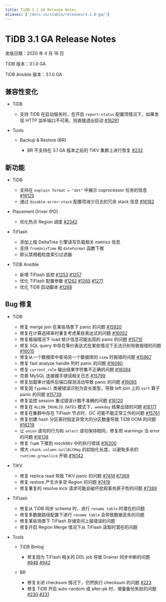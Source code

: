 ```yaml
---
title: TiDB 3.1 GA Release Notes
aliases: ['/docs-cn/stable/releases/3.1.0-ga/']
---
```


# TiDB 3.1 GA Release Notes

发版日期：2020 年 4 月 16 日

TiDB 版本：3.1.0 GA

TiDB Ansible 版本：3.1.0 GA

## 兼容性变化

+ TiDB

    - 支持 TiDB 在启动服务时，在开启 `report-status` 配置项情况下，如果发现 HTTP 监听端口不可用，则直接退出启动 [#16291](https://github.com/pingcap/tidb/pull/16291)

+ Tools

    - Backup & Restore (BR)

        * BR 不支持在 3.1 GA 版本之前的 TiKV 集群上进行恢复 [#233](https://github.com/pingcap/br/pull/233)

## 新功能

+ TiDB

    - 支持在 `explain format = "dot"` 中展示 coprocessor 任务的信息 [#16125](https://github.com/pingcap/tidb/pull/16125)
    - 通过 `disable-error-stack` 配置项减少日志的冗余 stack 信息 [#16182](https://github.com/pingcap/tidb/pull/16182)

+ Placement Driver (PD)

    - 优化热点 Region 调度 [#2342](https://github.com/pingcap/pd/pull/2342)

+ TiFlash

    - 添加上报 DeltaTree 引擎读写负载相关 metrics 信息
    - 支持 `fromUnixTime` 和 `dateFormat` 函数下推
    - 默认禁用粗粒度索引过滤器

+ TiDB Ansible

    - 新增 TiFlash 监控 [#1253](https://github.com/pingcap/tidb-ansible/pull/1253) [#1257](https://github.com/pingcap/tidb-ansible/pull/1257)
    - 优化 TiFlash 配置参数 [#1262](https://github.com/pingcap/tidb-ansible/pull/1262) [#1265](https://github.com/pingcap/tidb-ansible/pull/1265) [#1271](https://github.com/pingcap/tidb-ansible/pull/1271)
    - 优化 TiDB 启动脚本 [#1268](https://github.com/pingcap/tidb-ansible/pull/1268)

## Bug 修复

+ TiDB

    - 修复 merge join 在某些场景下 panic 的问题 [#15920](https://github.com/pingcap/tidb/pull/15920)
    - 修复在计算选择率时重复考虑某些表达式的问题 [#16052](https://github.com/pingcap/tidb/pull/16052)
    - 修复极端情况下 load 统计信息可能出现的 panic 的问题 [#15710](https://github.com/pingcap/tidb/pull/15710)
    - 修复 SQL query 中存在等价表达式在某些情况下无法识别导致报错的问题 [#16015](https://github.com/pingcap/tidb/pull/16015)
    - 修复从一个数据库中查询另一个数据库的 `view` 时报错的问题 [#15867](https://github.com/pingcap/tidb/pull/15867)
    - 修复 fast analyze handle 列时 panic 的问题 [#16080](https://github.com/pingcap/tidb/pull/16080)
    - 修复 `current_role` 输出结果字符集不正确的问题 [#16084](https://github.com/pingcap/tidb/pull/16084)
    - 完善 MySQL 连接握手错误相关日志 [#15799](https://github.com/pingcap/tidb/pull/15799)
    - 修复加载审计插件后端口探测活动导致 panic 的问题 [#16065](https://github.com/pingcap/tidb/pull/16065)
    - 修复因 `TypeNull` 类被错误识别为变长类型，导致 left join 上的 `sort` 算子 panic 的问题 [#15739](https://github.com/pingcap/tidb/pull/15739)
    - 修复监控 session 重试错误计数不准确的问题 [#16120](https://github.com/pingcap/tidb/pull/16120)
    - 修复在 `ALLOW_INVALID_DATES` 模式下，`weekday` 结果出错的问题 [#16171](https://github.com/pingcap/tidb/pull/16171)
    - 修复在集群中存在 TiFlash 节点时，GC 可能不能正常工作的问题 [#15761](https://github.com/pingcap/tidb/pull/15761)
    - 修复创建 hash 分区表时指定非常大的分区数量导致 TiDB OOM 的问题 [#16219](https://github.com/pingcap/tidb/pull/16219)
    - 让 `union` 语句的行为和 `select` 语句保持相同，修复把 warnings 当 error 的问题 [#16138](https://github.com/pingcap/tidb/pull/16138)
    - 修复 `TopN` 下推到 mocktikv 中的执行错误 [#16200](https://github.com/pingcap/tidb/pull/16200)
    - 增大 `chunk.column.nullBitMap` 的初始化长度，以避免多余的 `runtime.growslice` 开销 [#16142](https://github.com/pingcap/tidb/pull/16142)

+ TiKV

    - 修复 replica read 导致 TiKV panic 的问题 [#7418](https://github.com/tikv/tikv/pull/7418) [#7369](https://github.com/tikv/tikv/pull/7369)
    - 修复 restore 产生许多空 Region 的问题 [#7419](https://github.com/tikv/tikv/pull/7419)
    - 修复重复的 resolve lock 请求可能会破坏悲观事务原子性的问题 [#7389](https://github.com/tikv/tikv/pull/7389)

+ TiFlash

    - 修复从 TiDB 同步 schema 时，进行 `rename table` 时潜在的问题
    - 修复多数据路径配置下进行 `rename table` 会导致数据丢失的问题
    - 修复某些场景下 TiFlash 存储空间上报错误的问题
    - 修复开启 Region Merge 情况下从 TiFlash 读取时潜在的问题

+ Tools

    - TiDB Binlog

        * 修复因为 TiFlash 相关的 DDL job 导致 Drainer 同步中断的问题 [#948](https://github.com/pingcap/tidb-binlog/pull/948) [#942](https://github.com/pingcap/tidb-binlog/pull/942)

    - BR
    
        * 修复关闭 checksum 情况下，仍然执行 checksum 的问题 [#223](https://github.com/pingcap/br/pull/223)
        * 修复 TiDB 开启 auto-random 或 alter-pk 时，增量备份失败的问题 [#230](https://github.com/pingcap/br/pull/230) [#231](https://github.com/pingcap/br/pull/231)
